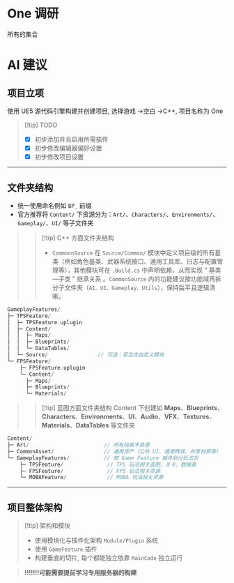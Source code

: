 # One 调研

所有的集合

# AI 建议

## 项目立项

使用 UE5 源代码引擎构建并创建项目, 选择游戏 ->空白 ->C++, 项目名称为 One

> [!tip] TODO
> - [x] 初步添加并且启用所需插件
> - [x] 初步修改编辑器偏好设置
> - [x] 初步修改项目设置

---

## 文件夹结构

- 统一使用命名例如 `BP_` 前缀
- 官方推荐将 `Content/` 下资源分为：`Art/`、`Characters/`、`Environments/`、`Gameplay/`、`UI/` 等子文件夹

> > [!tip] C++ 方面文件夹结构
> > - `CommonnSource` 在 `Source/Common/` 模块中定义项目级的所有基类（例如角色基类、武器系统接口、通用工具库、日志与配置管理等），其他模块可在 `.Build.cs` 中声明依赖，从而实现 " 基类—子类 " 继承关系 。`CommonSource` 内的功能建议按功能域再拆分子文件夹（`AI、UI、Gameplay、Utils`），保持扁平且逻辑清晰。

```c++
GameplayFeatures/
├─ TPSFeature/
│  ├─ TPSFeature.uplugin
│  ├─ Content/
│  │  ├─ Maps/
│  │  ├─ Blueprints/
│  │  └─ DataTables/
│  └─ Source/                // 可选：若包含自定义模块
└─ FPSFeature/
    ├─ FPSFeature.uplugin
    └─ Content/
      ├─ Maps/
      ├─ Blueprints/
      └─ Materials/
```

> > [!tip] 蓝图方面文件夹结构
> > Content 下创建如 **Maps**、**Blueprints**、**Characters**、**Environments**、**UI**、**Audio**、**VFX**、**Textures**、**Materials**、**DataTables** 等文件夹

```c++
Content/
├─ Art/                        // 所有纯美术资源
├─ CommonAsset/                // 通用资产（公共 UI、通用特效、共享材质等）
└─ GameplayFeatures/           // 按 Game Feature 插件划分玩法包
    ├─ TPSFeature/              // TPS 玩法相关蓝图、关卡、数据表
    ├─ FPSFeature/              // FPS 玩法相关资源
    └─ MOBAFeature/             // MOBA 玩法相关资源

```

---

## 项目整体架构

> [!tip] 架构和模块
> - 使用模块化与插件化架构 `Module/Plugin` 系统
> - 使用 `GameFeature` 插件
> - 构建垂直的切片, 每个都能独立依靠 `MainCode` 独立运行

> **!!!!!!!可能需要提前学习专用服务器的构建**
